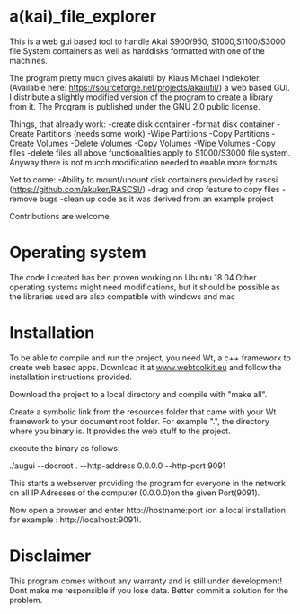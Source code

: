 # a(kai)_file_explorer
This is a web gui based tool to handle Akai S900/950, S1000,S1100/S3000 file System containers as well as harddisks formatted with one of the machines.

The program pretty much gives akaiutil by Klaus Michael Indlekofer. (Available here: https://sourceforge.net/projects/akaiutil/) a web based GUI.
I distribute a slightly modified version of the program to create a library from it. The Program is published under the GNU 2.0 public license.

Things, that already work:
-create disk container
-format disk container 
-Create Partitions (needs some work)
-Wipe Partitions
-Copy Partitions
-Create Volumes
-Delete Volumes
-Copy Volumes
-Wipe Volumes
-Copy files
-delete files
all above functionalities apply to S1000/S3000 file system. Anyway there is not mucch modification needed to enable more formats.

Yet to come:
-Ability to mount/unount disk containers provided by rascsi (https://github.com/akuker/RASCSI/)
-drag and drop feature to copy files
-remove bugs
-clean up code as it was derived from an example project

Contributions are welcome.

# Operating system
The code I created has ben proven working on Ubuntu 18.04.Other operating systems might need modifications, but it should be possible as the libraries used are also compatible with windows and mac

# Installation

To be able to compile and run the project, you need Wt, a c++ framework to create web based apps. Download it at www.webtoolkit.eu and follow the installation instructions provided.

Download the project to a local directory and compile with "make all".

Create a symbolic link from the resources folder that came with your Wt framework to your document root folder. For example ".", the directory where you binary is. It provides the web stuff to the project.

execute the binary as follows:

./augui --docroot . --http-address 0.0.0.0 --http-port 9091

This starts a webserver providing the program for everyone in the network on all IP Adresses of the computer (0.0.0.0)on the given Port(9091).

Now open a browser and enter http://hostname:port (on a local installation for example : http://localhost:9091).

# Disclaimer

This program comes without any warranty and is still under development! Dont make me responsible if you lose data. Better commit a solution for the problem.
